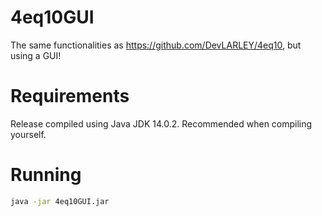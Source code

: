 # 4eq10GUI
The same functionalities as https://github.com/DevLARLEY/4eq10, but using a GUI!

# Requirements
Release compiled using Java JDK 14.0.2. Recommended when compiling yourself.

# Running
```sh
java -jar 4eq10GUI.jar
```
